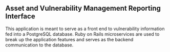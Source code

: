 ## Asset and Vulnerability Management Reporting Interface

This application is meant to serve as a front end to vulnerability information fed into a PostgreSQL database.
Ruby on Rails microservices are used to break up the application features and serves as the backend communication to the database.


